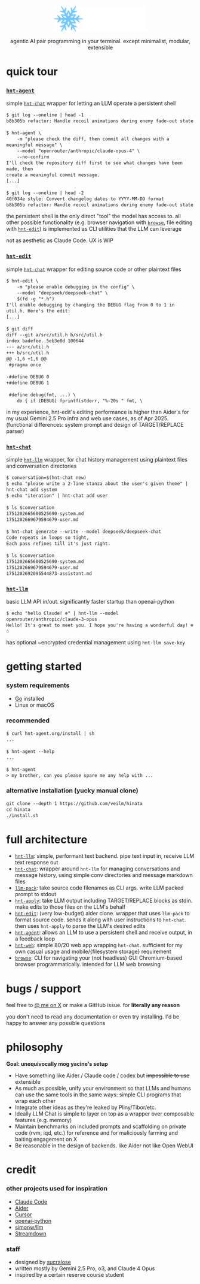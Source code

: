 <p align="center">
<img src="https://raw.githubusercontent.com/veilm/veilm.github.io/refs/heads/master/static/hinata.png" width="250">
</p>

<p align="center">
agentic AI pair programming in your terminal. except minimalist, modular, extensible
</p>

# quick tour

### [`hnt-agent`](./hnt-agent/)
simple [`hnt-chat`](./hnt-chat/) wrapper for letting an LLM operate a persistent shell

```
$ git log --oneline | head -1
b8b305b refactor: Handle recoil animations during enemy fade-out state

$ hnt-agent \
	-m "please check the diff, then commit all changes with a meaningful message" \
	--model "openrouter/anthropic/claude-opus-4" \
	--no-confirm
I'll check the repository diff first to see what changes have been made, then
create a meaningful commit message.
[...]

$ git log --oneline | head -2
40f034e style: Convert changelog dates to YYYY-MM-DD format
b8b305b refactor: Handle recoil animations during enemy fade-out state
```

the persistent shell is the only direct "tool" the model has access to. all
other possible functionality (e.g. browser navigation with
[`browse`](./util/browse/), file editing with
[`hnt-edit`](./hnt-edit/)) is implemented as CLI utilities that the LLM can
leverage

not as aesthetic as Claude Code. UX is WIP

### [`hnt-edit`](./hnt-edit/)
simple [`hnt-chat`](./hnt-chat/) wrapper for editing source code or other
plaintext files

```
$ hnt-edit \
	-m "please enable debugging in the config" \
	--model "deepseek/deepseek-chat" \
	$(fd -g "*.h")
I'll enable debugging by changing the DEBUG flag from 0 to 1 in util.h. Here's the edit:
[...]

$ git diff
diff --git a/src/util.h b/src/util.h
index badefee..5eb3e0d 100644
--- a/src/util.h
+++ b/src/util.h
@@ -1,6 +1,6 @@
 #pragma once
 
-#define DEBUG 0
+#define DEBUG 1
 
 #define debug(fmt, ...) \
 	do { if (DEBUG) fprintf(stderr, "%-20s " fmt, \
```

in my experience, hnt-edit's editing performance is higher than Aider's for my
usual Gemini 2.5 Pro infra and web use cases, as of Apr 2025. (functional
differences: system prompt and design of TARGET/REPLACE parser)

### [`hnt-chat`](./hnt-chat/)
simple [`hnt-llm`](./hnt-llm/) wrapper, for chat history management using
plaintext files and conversation directories
```
$ conversation=$(hnt-chat new)
$ echo "please write a 2-line stanza about the user's given theme" | hnt-chat add system
$ echo "iteration" | hnt-chat add user

$ ls $conversation
1751202665600525690-system.md
1751202669679594679-user.md

$ hnt-chat generate --write --model deepseek/deepseek-chat
Code repeats in loops so tight,
Each pass refines till it's just right.

$ ls $conversation
1751202665600525690-system.md
1751202669679594679-user.md
1751202692095544873-assistant.md
```

### [`hnt-llm`](./hnt-llm/)
basic LLM API in/out. significantly faster startup than openai-python
```
$ echo "hello Claude! ❄️" | hnt-llm --model openrouter/anthropic/claude-3-opus
Hello! It's great to meet you. I hope you're having a wonderful day! ❄️☃️
```

has optional ~encrypted credential management using `hnt-llm save-key`

# getting started
### system requirements
- [Go](https://go.dev/) installed
- Linux or macOS

### recommended
```
$ curl hnt-agent.org/install | sh
...

$ hnt-agent --help
...

$ hnt-agent
> my brother, can you please spare me any help with ...
```

### alternative installation (yucky manual clone)
```
git clone --depth 1 https://github.com/veilm/hinata
cd hinata
./install.sh
```

# full architecture
- [`hnt-llm`](./hnt-llm/): simple, performant text backend. pipe text input
in, receive LLM text response out
- [`hnt-chat`](./hnt-chat/): wrapper around `hnt-llm` for managing
conversations and message history, using simple conv directories and message
markdown files
- [`llm-pack`](./llm-pack/): take source code filenames as CLI args. write
LLM packed prompt to stdout
- [`hnt-apply`](./hnt-apply/): take LLM output including TARGET/REPLACE
blocks as stdin. make edits to those files on the LLM's behalf
- [`hnt-edit`](./hnt-edit/): (very low-budget) aider clone. wrapper that
uses `llm-pack` to format source code. sends it along with user instructions to
`hnt-chat`. then uses `hnt-apply` to parse the LLM's desired edits
- [`hnt-agent`](./hnt-agent/): allows an LLM to use a persistent shell and
receive output, in a feedback loop
- [`hnt-web`](./hnt-web/): simple 80/20 web app wrapping `hnt-chat`. sufficient
for my own casual usage and mobile/{filesystem storage} requirement
- [`browse`](./util/browse/): CLI for navigating your (not headless)
GUI Chromium-based browser programmatically. intended for LLM web browsing

# bugs / support
feel free to [@ me on X](https://x.com/sucralose__) or make a GitHub issue. for
**literally any reason**

you don't need to read any documentation or even try installing. I'd be happy to
answer any possible questions

# philosophy

**Goal: unequivocally mog yacine's setup**

- Have something like Aider / Claude code / codex but ~~impossible to use~~
extensible
- As much as possible, unify your environment so that LLMs and humans can use
the same tools in the same ways: simple CLI programs that wrap each other
- Integrate other ideas as they're leaked by Pliny/Tibor/etc.
- Ideally LLM Chat is simple to layer on top as a wrapper over composable
features (e.g. memory)
- Maintain benchmarks on included prompts and scaffolding on private code (rvm,
iqd, etc.) for reference and for maliciously farming and baiting engagement on X
- Be reasonable in the design of backends. like Aider not like Open WebUI

# credit
### other projects used for inspiration
- [Claude Code](https://www.anthropic.com/claude-code)
- [Aider](https://aider.chat/)
- [Cursor](https://www.cursor.com/)
- [openai-python](https://github.com/openai/openai-python)
- [simonw/llm](https://github.com/simonw/llm)
- [Streamdown](https://github.com/day50-dev/Streamdown)

### staff
- designed by [sucralose](https://veilm.github.io)
- written mostly by Gemini 2.5 Pro, o3, and Claude 4 Opus
- inspired by a certain reserve course student
